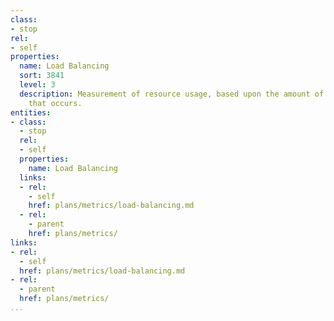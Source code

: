 ```yaml
---
class:
- stop
rel:
- self
properties:
  name: Load Balancing
  sort: 3841
  level: 3
  description: Measurement of resource usage, based upon the amount of load balancing
    that occurs.
entities:
- class:
  - stop
  rel:
  - self
  properties:
    name: Load Balancing
  links:
  - rel:
    - self
    href: plans/metrics/load-balancing.md
  - rel:
    - parent
    href: plans/metrics/
links:
- rel:
  - self
  href: plans/metrics/load-balancing.md
- rel:
  - parent
  href: plans/metrics/
...
```

